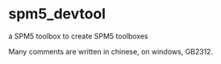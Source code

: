 spm5_devtool
============
a SPM5 toolbox to create SPM5 toolboxes

Many comments are written in chinese, on windows, GB2312.

